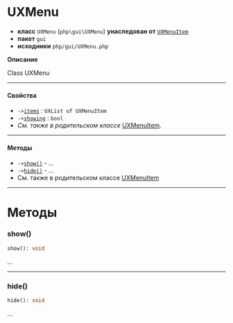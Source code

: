 # UXMenu

- **класс** `UXMenu` (`php\gui\UXMenu`) **унаследован от** [`UXMenuItem`](https://github.com/jphp-compiler/jphp/blob/master/exts/jphp-gui-ext/api-docs/classes/php/gui/UXMenuItem.ru.md)
- **пакет** `gui`
- **исходники** `php/gui/UXMenu.php`

**Описание**

Class UXMenu

---

#### Свойства

- `->`[`items`](#prop-items) : `UXList of UXMenuItem`
- `->`[`showing`](#prop-showing) : `bool`
- *См. также в родительском классе* [UXMenuItem](https://github.com/jphp-compiler/jphp/blob/master/exts/jphp-gui-ext/api-docs/classes/php/gui/UXMenuItem.ru.md).

---

#### Методы

- `->`[`show()`](#method-show) - _..._
- `->`[`hide()`](#method-hide) - _..._
- См. также в родительском классе [UXMenuItem](https://github.com/jphp-compiler/jphp/blob/master/exts/jphp-gui-ext/api-docs/classes/php/gui/UXMenuItem.ru.md)

---
# Методы

<a name="method-show"></a>

### show()
```php
show(): void
```
...

---

<a name="method-hide"></a>

### hide()
```php
hide(): void
```
...